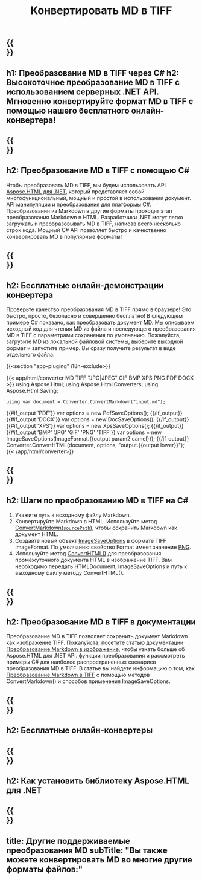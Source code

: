 ﻿---
translation: true
template: /templates/_template-conversion-child.md
title: Конвертировать MD в TIFF
description: Пример кода C# для преобразования MD в TIFF. Легко используйте API преобразователя в ASP.NET или любом приложении .NET. Попробуйте онлайн-конвертер MD в TIFF бесплатно!
url: /net/conversion/md-to-tiff/
family: html
platformtag: net
feature: conversion
informat: MD
outformat: TIFF
otherformats: PDF DOCX XPS BMP GIF PNG JPEG HTML
---

{{<section banner>}}
---
h1: Преобразование MD в TIFF через C#
h2: Высокоточное преобразование MD в TIFF с использованием серверных .NET API. Мгновенно конвертируйте формат MD в TIFF с помощью нашего бесплатного онлайн-конвертера!
---

{{<section overview>}}
---
h2: Преобразование MD в TIFF с помощью C#
---

Чтобы преобразовать MD в TIFF, мы будем использовать API [Aspose.HTML для .NET](https://products.aspose.com/html/net/), который представляет собой многофункциональный, мощный и простой в использовании документ. API манипуляции и преобразования для платформы C#. Преобразования из Markdown в другие форматы проходят этап преобразования Markdown в HTML. Разработчики .NET могут легко загружать и преобразовывать MD в TIFF, написав всего несколько строк кода. Мощный C# API позволяет быстро и качественно конвертировать MD в популярные форматы!

{{<section demos>}}
---
h2: Бесплатные онлайн-демонстрации конвертера
---

Проверьте качество преобразования MD в TIFF прямо в браузере! Это быстро, просто, безопасно и совершенно бесплатно! В следующем примере C# показано, как преобразовать документ MD. Мы описываем исходный код для чтения MD из файла и последующего преобразования MD в TIFF с параметрами сохранения по умолчанию. Пожалуйста, загрузите MD из локальной файловой системы, выберите выходной формат и запустите пример. Вы сразу получите результат в виде отдельного файла.

{{<section "app-pluging" i18n-exclude>}}

{{< app/html/converter MD TIFF "JPG|JPEG" GIF BMP XPS PNG PDF DOCX >}}
using Aspose.Html;
using Aspose.Html.Converters;
using Aspose.Html.Saving;

    using var document = Converter.ConvertMarkdown("input.md");
{{#if_output 'PDF'}}
    var options = new PdfSaveOptions();
{{/if_output}}
{{#if_output 'DOCX'}}
    var options = new DocSaveOptions();
{{/if_output}}
{{#if_output 'XPS'}}
    var options = new XpsSaveOptions();
{{/if_output}}
{{#if_output 'BMP' 'JPG' 'GIF' 'PNG' 'TIFF'}}
    var options = new ImageSaveOptions(ImageFormat.{{output param2 camel}});
{{/if_output}}
    Converter.ConvertHTML(document, options, "output.{{output lower}}");   
{{< /app/html/converter>}}


{{<section steps>}}
---
h2: Шаги по преобразованию MD в TIFF на C#
---
1. Укажите путь к исходному файлу Markdown.
1. Конвертируйте Markdown в HTML. Используйте метод [ConvertMarkdown(`sourcePath`)](https://apireference.aspose.com/html/net/aspose.html.converters.converter/convertmarkdown/methods/4), чтобы сохранить Markdown как документ HTML.
1. Создайте новый объект [ImageSaveOptions](https://apireference.aspose.com/html/net/aspose.html.saving/imagesaveoptions) в формате TIFF ImageFormat. По умолчанию свойство Format имеет значение [PNG](https://apireference.aspose.com/html/net/aspose.html.rendering.image/imageformat).
1. Используйте метод [ConvertHTML()](https://apireference.aspose.com/html/net/aspose.html.converters/converter/converthtml/) для преобразования промежуточного документа HTML в изображение TIFF. Вам необходимо передать HTMLDocument, ImageSaveOptions и путь к выходному файлу методу ConvertHTML().




{{<section documentation>}}
---
h2: Преобразование MD в TIFF в документации
---

Преобразование MD в TIFF позволяет сохранить документ Markdown как изображение TIFF. Пожалуйста, посетите статью документации [Преобразование Markdown в изображение](https://docs.aspose.com/html/net/converting-between-formats/markdown-to-image/), чтобы узнать больше об Aspose.HTML для .NET API. функции преобразования и рассмотреть примеры C# для наиболее распространенных сценариев преобразования MD в TIFF. В статье вы найдете информацию о том, как <a href="https://docs.aspose.com/html/net/converting-between-formats/markdown-to-image/#convert-markdown-to-tiff " target="_blank">Преобразование Markdown в TIFF</a> с помощью методов ConvertMarkdown() и способов применения ImageSaveOptions.

{{<section online-converters>}}
---
h2: Бесплатные онлайн-конвертеры
---

{{<section get-started>}}
---
h2: Как установить библиотеку Aspose.HTML для .NET
---

{{<section other-conversions>}}
---
title: Другие поддерживаемые преобразования MD
subTitle: "Вы также можете конвертировать MD во многие другие форматы файлов:"
---